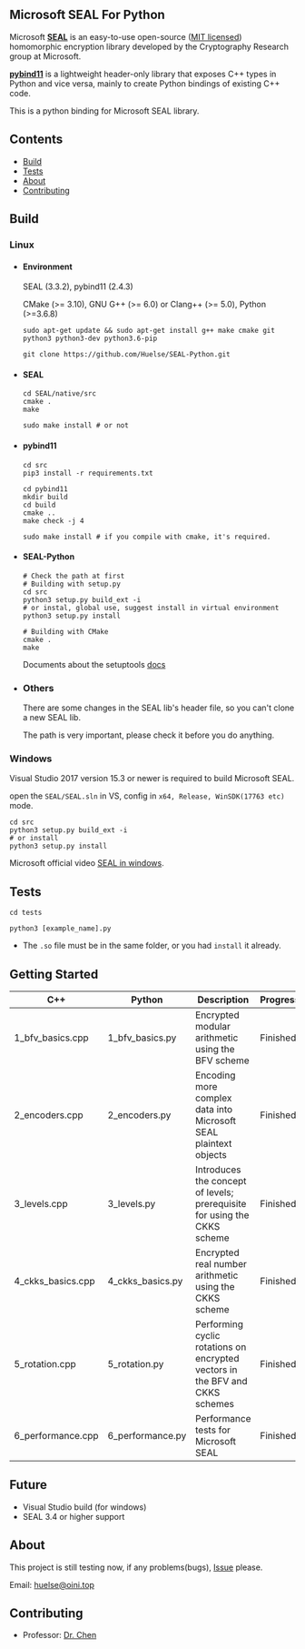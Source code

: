 ## Microsoft SEAL For Python

Microsoft [**SEAL**](https://github.com/microsoft/SEAL) is an easy-to-use open-source ([MIT licensed](https://github.com/microsoft/SEAL/blob/master/LICENSE)) homomorphic encryption library developed by the Cryptography Research group at Microsoft.

[**pybind11**](https://github.com/pybind/pybind11) is a lightweight header-only library that exposes C++ types in Python and vice versa, mainly to create Python bindings of existing C++ code.

This is a python binding for Microsoft SEAL library.



## Contents

* [Build](https://github.com/Huelse/SEAL-Python#build)
* [Tests](https://github.com/Huelse/SEAL-Python#tests)
* [About](https://github.com/Huelse/SEAL-Python#about)
* [Contributing](https://github.com/Huelse/SEAL-Python#contributing)



## Build
### Linux
* #### Environment

  SEAL (3.3.2), pybind11 (2.4.3)

  CMake (>= 3.10), GNU G++ (>= 6.0) or Clang++ (>= 5.0), Python (>=3.6.8)

  `sudo apt-get update && sudo apt-get install g++ make cmake git python3 python3-dev python3.6-pip`

  `git clone https://github.com/Huelse/SEAL-Python.git`

* #### SEAL

  ```shell
  cd SEAL/native/src
  cmake .
  make
  
  sudo make install # or not
  ```

* #### pybind11

  ```
  cd src
  pip3 install -r requirements.txt
  
  cd pybind11
  mkdir build
  cd build
  cmake ..
  make check -j 4
  
  sudo make install # if you compile with cmake, it's required.
  ```
  
* #### SEAL-Python

  ```shell
  # Check the path at first
  # Building with setup.py
  cd src
  python3 setup.py build_ext -i
  # or instal, global use, suggest install in virtual environment
  python3 setup.py install
  
  # Building with CMake
  cmake .
  make
  ```

  Documents about the setuptools [docs](https://docs.python.org/3/distutils/configfile.html)

* ### Others

    There are some changes in the SEAL lib's header file, so you can't clone a new SEAL lib.

    The path is very important, please check it before you do anything.
    
    

### Windows

Visual Studio 2017 version 15.3 or newer is required to build Microsoft SEAL.

open the `SEAL/SEAL.sln` in VS, config in `x64, Release, WinSDK(17763 etc)` mode.

```shell
cd src
python3 setup.py build_ext -i
# or install
python3 setup.py install
```

Microsoft official video [SEAL in windows](https://www.microsoft.com/en-us/research/video/installing-microsoft-seal-on-windows/).




## Tests

`cd tests`

`python3 [example_name].py`

* The `.so` file must be in the same folder, or you had `install` it already.



## Getting Started

| C++               | Python           | Description                                                  | Progress |
| ----------------- | ---------------- | ------------------------------------------------------------ | -------- |
| 1_bfv_basics.cpp  | 1_bfv_basics.py  | Encrypted modular arithmetic using the BFV scheme            | Finished |
| 2_encoders.cpp    | 2_encoders.py    | Encoding more complex data into Microsoft SEAL plaintext objects | Finished |
| 3_levels.cpp      | 3_levels.py      | Introduces the concept of levels; prerequisite for using the CKKS scheme | Finished |
| 4_ckks_basics.cpp | 4_ckks_basics.py | Encrypted real number arithmetic using the CKKS scheme       | Finished |
| 5_rotation.cpp    | 5_rotation.py    | Performing cyclic rotations on encrypted vectors in the BFV and CKKS schemes | Finished |
| 6_performance.cpp | 6_performance.py | Performance tests for Microsoft SEAL                         | Finished |



## Future

* Visual Studio build (for windows)
* SEAL 3.4 or higher support



## About

This project is still testing now, if any problems(bugs), [Issue](https://github.com/Huelse/SEAL-Python/issues) please.

Email: [huelse@oini.top](mailto:huelse@oini.top?subject=Github-SEAL-Python-Issues&cc=5956877@qq.com)



## Contributing
* Professor: [Dr. Chen](https://zhigang-chen.github.io/)

